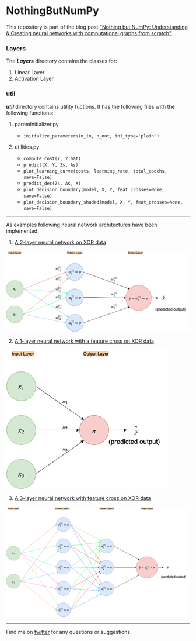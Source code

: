 # NothingButNumPy
This repository is part of the blog post ["Nothing but NumPy: Understanding &amp; Creating neural networks with computational graphs from scratch"](https://medium.com/@rafayak/nothing-but-numpy-understanding-creating-neural-networks-with-computational-graphs-from-scratch-6299901091b0)

### Layers
The ___Layers___ directory contains the classes for:
1. Linear Layer
2. Activation Layer

### util
___util___ directory contains utility fuctions. It has the following files with the following functions:
1. paramInitializer.py

   - `initialize_parameters(n_in, n_out, ini_type='plain')`

2. utilities.py

   - `compute_cost(Y, Y_hat)`
   - `predict(X, Y, Zs, As)`
   - `plot_learning_curve(costs, learning_rate, total_epochs, save=False)`
   - `predict_dec(Zs, As, X)`
   - `plot_decision_boundary(model, X, Y, feat_crosses=None, save=False)`
   - `plot_decision_boundary_shaded(model, X, Y, feat_crosses=None, save=False)`
   
---   

As examples following neural network architectures have been implemented:

1. [A 2-layer neural network on XOR data](2_layer_toy_network_XOR.ipynb)

![Architecture of 2-layer neural network](architecture_imgs/2_layer_NN.png)

2. [A 1-layer neural network with a feature cross on XOR data](1_layer_toy_network_with_feature_cross_XOR.ipynb)

![Architecture of 1-layer neural network with a featurecross](architecture_imgs/1layer_FeatEng_NN.png)


3. [A 3-layer neural network with feature cross on XOR data](3_layer_neural_network_XOR.ipynb)

![Architecture of 2-layer neural network](architecture_imgs/3_layer_NN.png)

***

Find me on [twitter](https://twitter.com/RafayAK) for any questions or suggestions.
